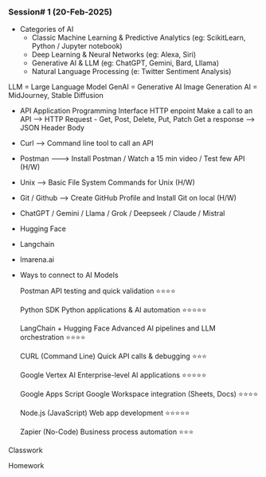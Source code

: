 ### Session# 1 (20-Feb-2025)
- Categories of AI
	- Classic Machine Learning & Predictive Analytics (eg: ScikitLearn, Python / Jupyter notebook)
	- Deep Learning & Neural Networks (eg: Alexa, Siri)
	- Generative AI & LLM (eg: ChatGPT, Gemini, Bard, Lllama)
	- Natural Language Processing (e: Twitter Sentiment Analysis)


LLM = Large Language Model
GenAI = Generative AI
Image Generation AI = MidJourney, Stable Diffusion

- API
	Application Programming Interface
	HTTP enpoint
	Make a call to an API --> HTTP Request - Get, Post, Delete, Put, Patch
	Get a response --> JSON
	Header
	Body

- Curl --> Command line tool to call an API
- Postman ---> Install Postman / Watch a 15 min video / Test few API (H/W)
- Unix --> Basic File System Commands for Unix (H/W)
- Git / Github --> Create GitHub Profile and Install Git on local (H/W)

- ChatGPT / Gemini / Llama / Grok / Deepseek / Claude / Mistral
- Hugging Face
- Langchain
- lmarena.ai
- Ways to connect to AI Models

	Postman API testing and quick validation ⭐⭐⭐⭐
	
	Python SDK Python applications & AI automation ⭐⭐⭐⭐⭐
	
	LangChain + Hugging Face Advanced AI pipelines and LLM orchestration ⭐⭐⭐⭐
	
	CURL (Command Line) Quick API calls & debugging ⭐⭐⭐
	
	Google Vertex AI Enterprise-level AI applications ⭐⭐⭐⭐⭐
	
	Google Apps Script Google Workspace integration (Sheets, Docs) ⭐⭐⭐⭐
	
	Node.js (JavaScript) Web app development ⭐⭐⭐⭐⭐
	
	Zapier (No-Code) Business process automation ⭐⭐⭐


Classwork


Homework